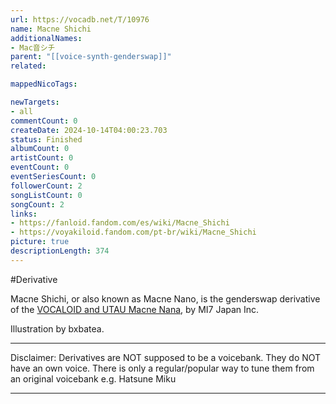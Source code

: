 ```yaml
---
url: https://vocadb.net/T/10976
name: Macne Shichi
additionalNames: 
- Mac音シチ
parent: "[[voice-synth-genderswap]]"
related:

mappedNicoTags:

newTargets:
- all
commentCount: 0
createDate: 2024-10-14T04:00:23.703
status: Finished
albumCount: 0
artistCount: 0
eventCount: 0
eventSeriesCount: 0
followerCount: 2
songListCount: 0
songCount: 2
links: 
- https://fanloid.fandom.com/es/wiki/Macne_Shichi
- https://voyakiloid.fandom.com/pt-br/wiki/Macne_Shichi
picture: true
descriptionLength: 374
---
```


#Derivative

Macne Shichi, or also known as Macne Nano, is the genderswap derivative of the [VOCALOID and UTAU Macne Nana](https://vocadb.net/Ar/106533), by MI7 Japan Inc.

Illustration by bxbatea.

___
Disclaimer:
Derivatives are NOT supposed to be a voicebank. They do NOT have an own voice. There is only a regular/popular way to tune them from an original voicebank e.g. Hatsune Miku

---


